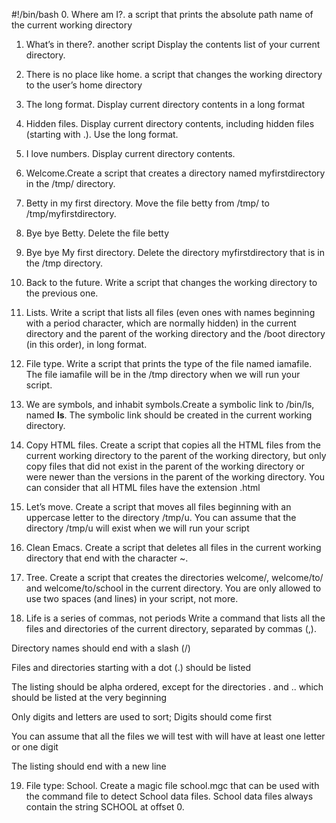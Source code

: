 #!/bin/bash
0. Where am I?. a script that prints the absolute path name of the current working directory

1. What’s in there?. another script Display the contents list of your current directory.

2. There is no place like home. a script that changes the working directory to the user’s home directory

3. The long format. Display current directory contents in a long format

4. Hidden files. Display current directory contents, including hidden files (starting with .). Use the long format.

5. I love numbers. Display current directory contents.

6. Welcome.Create a script that creates a directory named myfirstdirectory in the /tmp/ directory.

7. Betty in my first directory. Move the file betty from /tmp/ to /tmp/myfirstdirectory.

8. Bye bye Betty. Delete the file betty

9. Bye bye My first directory. Delete the directory myfirstdirectory that is in the /tmp directory.

10. Back to the future. Write a script that changes the working directory to the previous one.

11. Lists. Write a script that lists all files (even ones with names beginning with a period character, which are normally hidden) in the current directory and the parent of the working directory and the /boot directory (in this order), in long format.

12. File type. Write a script that prints the type of the file named iamafile. The file iamafile will be in the /tmp directory when we will run your script.

13. We are symbols, and inhabit symbols.Create a symbolic link to /bin/ls, named __ls__. The symbolic link should be created in the current working directory.
14. Copy HTML files. Create a script that copies all the HTML files from the current working directory to the parent of the working directory, but only copy files that did not exist in the parent of the working directory or were newer than the versions in the parent of the working directory.
You can consider that all HTML files have the extension .html

15. Let’s move. Create a script that moves all files beginning with an uppercase letter to the directory /tmp/u.
You can assume that the directory /tmp/u will exist when we will run your script

16. Clean Emacs. Create a script that deletes all files in the current working directory that end with the character ~.

17. Tree. Create a script that creates the directories welcome/, welcome/to/ and welcome/to/school in the current directory.
You are only allowed to use two spaces (and lines) in your script, not more.
18. Life is a series of commas, not periods Write a command that lists all the files and directories of the current directory, separated by commas (,).



Directory names should end with a slash (/)

Files and directories starting with a dot (.) should be listed

The listing should be alpha ordered, except for the directories . and .. which should be listed at the very beginning

Only digits and letters are used to sort; Digits should come first

You can assume that all the files we will test with will have at least one letter or one digit

The listing should end with a new line

19. File type: School.
Create a magic file school.mgc that can be used with the command file to detect School data files. School data files always contain the string SCHOOL at offset 0.
